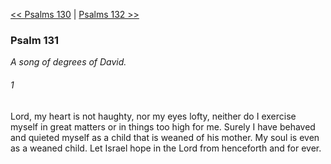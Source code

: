[<< Psalms 130](Psalms%20130.md)  |  [Psalms 132 >>](Psalms%20132.md)

### Psalm 131

*A song of degrees of David.*

###### 1
Lord, my heart is not haughty, nor my eyes lofty, neither do I exercise myself in great matters or in things too high for me. Surely I have behaved and quieted myself as a child that is weaned of his mother. My soul is even as a weaned child. Let Israel hope in the Lord from henceforth and for ever.